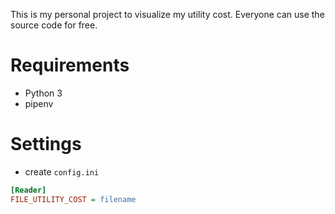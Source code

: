 This is my personal project to visualize my utility cost.  Everyone can use the source code for free.

# Requirements
- Python 3
- pipenv

# Settings
- create `config.ini`

```ini
[Reader]
FILE_UTILITY_COST = filename
```